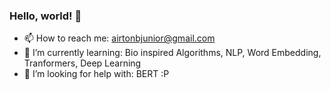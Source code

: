 ### Hello, world! 👋

- 📫 How to reach me: airtonbjunior@gmail.com
- 🌱 I’m currently learning: Bio inspired Algorithms, NLP, Word Embedding, Tranformers, Deep Learning
- 🤔 I’m looking for help with: BERT :P

<!--
**airtonbjunior/airtonbjunior** is a ✨ _special_ ✨ repository because its `README.md` (this file) appears on your GitHub profile.

Here are some ideas to get you started:

- 🔭 I’m currently working on ...
- 🌱 I’m currently learning ...
- 👯 I’m looking to collaborate on ...
- 🤔 I’m looking for help with ...
- 💬 Ask me about ...
- 📫 How to reach me: ...
- 😄 Pronouns: ...
- ⚡ Fun fact: ...
-->

